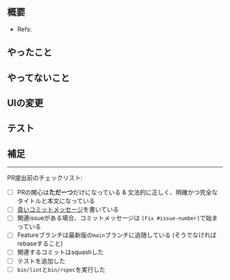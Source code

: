 ## 概要

- Refs:

## やったこと

## やってないこと

## UIの変更

## テスト

## 補足

---

PR提出前のチェックリスト:

- [ ] PRの関心は**ただ一つ**だけになっている & 文法的に正しく、明確かつ完全なタイトルと本文になっている
- [ ] [良いコミットメッセージ][1]を書いている
- [ ] 関連issueがある場合、コミットメッセージは `[Fix #issue-number]`で始まっている
- [ ] Featureブランチは最新版の`main`ブランチに追随している (そうでなければrebaseすること)
- [ ] 関連するコミットはsquashした
- [ ] テストを追加した
- [ ] `bin/lint`と`bin/rspec`を実行した

[1]: https://postd.cc/how-to-write-a-git-commit-message/
